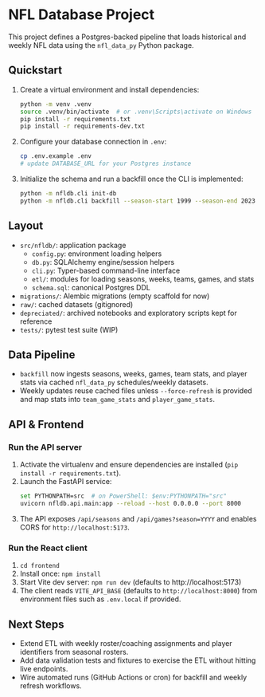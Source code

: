 # NFL Database Project

This project defines a Postgres-backed pipeline that loads historical and weekly NFL data using the `nfl_data_py` Python package.

## Quickstart

1. Create a virtual environment and install dependencies:
   ```bash
   python -m venv .venv
   source .venv/bin/activate  # or .venv\Scripts\activate on Windows
   pip install -r requirements.txt
   pip install -r requirements-dev.txt
   ```
2. Configure your database connection in `.env`:
   ```bash
   cp .env.example .env
   # update DATABASE_URL for your Postgres instance
   ```
3. Initialize the schema and run a backfill once the CLI is implemented:
   ```bash
   python -m nfldb.cli init-db
   python -m nfldb.cli backfill --season-start 1999 --season-end 2023
   ```

## Layout

- `src/nfldb/`: application package
  - `config.py`: environment loading helpers
  - `db.py`: SQLAlchemy engine/session helpers
  - `cli.py`: Typer-based command-line interface
  - `etl/`: modules for loading seasons, weeks, teams, games, and stats
  - `schema.sql`: canonical Postgres DDL
- `migrations/`: Alembic migrations (empty scaffold for now)
- `raw/`: cached datasets (gitignored)
- `depreciated/`: archived notebooks and exploratory scripts kept for reference
- `tests/`: pytest test suite (WIP)

## Data Pipeline
- `backfill` now ingests seasons, weeks, games, team stats, and player stats via cached `nfl_data_py` schedules/weekly datasets.
- Weekly updates reuse cached files unless `--force-refresh` is provided and map stats into `team_game_stats` and `player_game_stats`.

## API & Frontend
### Run the API server
1. Activate the virtualenv and ensure dependencies are installed (`pip install -r requirements.txt`).
2. Launch the FastAPI service:
   ```bash
   set PYTHONPATH=src  # on PowerShell: $env:PYTHONPATH="src"
   uvicorn nfldb.api.main:app --reload --host 0.0.0.0 --port 8000
   ```
3. The API exposes `/api/seasons` and `/api/games?season=YYYY` and enables CORS for `http://localhost:5173`.
### Run the React client
1. `cd frontend`
2. Install once: `npm install`
3. Start Vite dev server: `npm run dev` (defaults to http://localhost:5173)
4. The client reads `VITE_API_BASE` (defaults to `http://localhost:8000`) from environment files such as `.env.local` if provided.


## Next Steps
- Extend ETL with weekly roster/coaching assignments and player identifiers from seasonal rosters.
- Add data validation tests and fixtures to exercise the ETL without hitting live endpoints.
- Wire automated runs (GitHub Actions or cron) for backfill and weekly refresh workflows.

